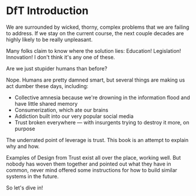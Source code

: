 # DfT Introduction

We are surrounded by wicked, thorny, complex problems that we are failing to address. If we stay on the current course, the next couple decades are highly likely to be really unpleasant. 

Many folks claim to know where the solution lies: Education! Legislation! Innovation! I don't think it's any one of these. 

Are we just stupider humans than before? 

Nope. Humans are pretty damned smart, but several things are making us act dumber these days, including: 

- Collective amnesia because we're drowning in the information flood and have little shared memory
- Consumerization, which ate our brains
- Addiction built into our very popular social media
- Trust broken everywhere — with insurgents trying to destroy it more, on purpose

The underrated point of leverage is trust. This book is an attempt to explain why and how. 

Examples of Design from Trust exist all over the place, working well. But nobody has woven them together and pointed out what they have in common, never mind offered some instructions for how to build similar systems in the future. 

So let's dive in!